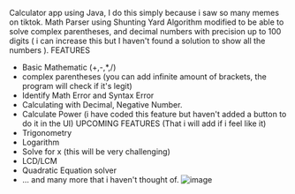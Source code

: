 Calculator app using Java, I do this simply because i saw so many memes on tiktok.
Math Parser using Shunting Yard Algorithm modified to be able to solve complex parentheses, and decimal numbers with precision up to 100 digits ( i can increase this but I haven't found a solution to show all the numbers ).
FEATURES
  + Basic Mathematic (+,-,*,/)
  + complex parentheses (you can add infinite amount of brackets, the program will check if it's legit)
  + Identify Math Error and Syntax Error
  + Calculating with Decimal, Negative Number.
  + Calculate Power (i have coded this feature but haven't added a button to do it in the UI)
UPCOMING FEATURES (That i will add if i feel like it)
  + Trigonometry
  + Logarithm
  + Solve for x (this will be very challenging)
  + LCD/LCM
  + Quadratic Equation solver
  + ... and many more that i haven't thought of.
![image](https://github.com/DucNguyen1311/Precise-Calculator/assets/125811007/d2ffc33b-d856-4fc2-b550-8d6d206102dc)
